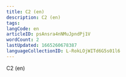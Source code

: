 ```yaml
---
title: C2 (en)
description: C2 (en)
tags: 
langCode: en
articleID: psAnsra4nNMuJpndPj1V
wordCount: 2
lastUpdated: 1665260678387
languageCollectionID: L-RokLOjWITd6G5s01l6
---
```


C2 (en)

